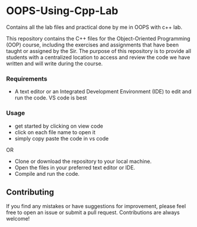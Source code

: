 # OOPS-Using-Cpp-Lab
Contains all the lab files and practical done by me in OOPS with c++ lab.

This repository contains the C++ files for the Object-Oriented Programming (OOP) course, including the exercises and assignments that have been taught or assigned by the Sir. The purpose of this repository is to provide all students with a centralized location to access and review the code we have written and will write during the course.

### Requirements
- A text editor or an Integrated Development Environment (IDE) to edit and run the code. VS code is best

### Usage
- get started by clicking on view code
- click on each file name to open it
- simply copy paste the code in vs code 

OR

- Clone or download the repository to your local machine.
- Open the files in your preferred text editor or IDE.
- Compile and run the code.

## Contributing

If you find any mistakes or have suggestions for improvement, please feel free to open an issue or submit a pull request. Contributions are always welcome!
